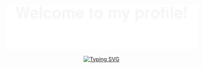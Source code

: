 ![](assets)

<p align="center">
    <a href="https://fjqz177.github.io"><img src="https://readme-typing-svg.herokuapp.com?font=Fira+Code&pause=1000&color=947DF7&width=435&lines=%E8%8A%9D%E5%85%B0%E7%94%9F%E4%BA%8E%E6%B7%B1%E8%B0%B7%EF%BC%8C%E4%B8%8D%E4%BB%A5%E6%97%A0%E4%BA%BA%E8%80%8C%E4%B8%8D%E8%8A%B3" alt="Typing SVG" /></a>
</p>




